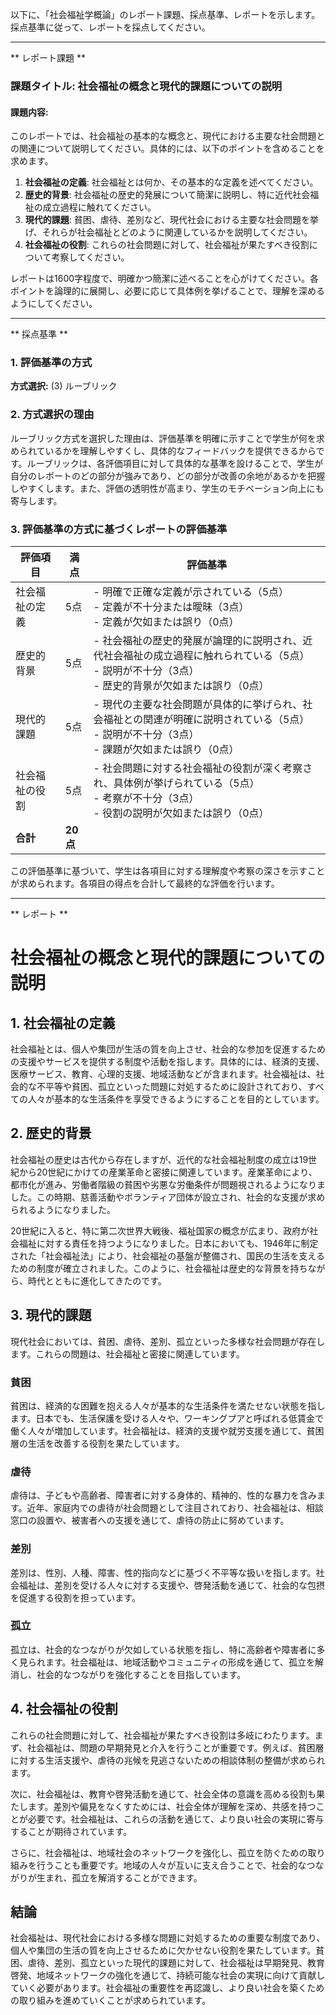 以下に、「社会福祉学概論」のレポート課題、採点基準、レポートを示します。採点基準に従って、レポートを採点してください。

---------------------------------------
** レポート課題 **

### 課題タイトル: 社会福祉の概念と現代的課題についての説明

#### 課題内容:
このレポートでは、社会福祉の基本的な概念と、現代における主要な社会問題との関連について説明してください。具体的には、以下のポイントを含めることを求めます。

1. **社会福祉の定義**: 社会福祉とは何か、その基本的な定義を述べてください。
2. **歴史的背景**: 社会福祉の歴史的発展について簡潔に説明し、特に近代社会福祉の成立過程に触れてください。
3. **現代的課題**: 貧困、虐待、差別など、現代社会における主要な社会問題を挙げ、それらが社会福祉とどのように関連しているかを説明してください。
4. **社会福祉の役割**: これらの社会問題に対して、社会福祉が果たすべき役割について考察してください。

レポートは1600字程度で、明確かつ簡潔に述べることを心がけてください。各ポイントを論理的に展開し、必要に応じて具体例を挙げることで、理解を深めるようにしてください。

---------------------------------------
** 採点基準 **

### 1. 評価基準の方式
**方式選択:** (3) ルーブリック

### 2. 方式選択の理由
ルーブリック方式を選択した理由は、評価基準を明確に示すことで学生が何を求められているかを理解しやすくし、具体的なフィードバックを提供できるからです。ルーブリックは、各評価項目に対して具体的な基準を設けることで、学生が自分のレポートのどの部分が強みであり、どの部分が改善の余地があるかを把握しやすくします。また、評価の透明性が高まり、学生のモチベーション向上にも寄与します。

### 3. 評価基準の方式に基づくレポートの評価基準

| 評価項目                     | 満点 | 評価基準                                                                                     |
|------------------------------|------|----------------------------------------------------------------------------------------------|
| 社会福祉の定義               | 5点  | - 明確で正確な定義が示されている（5点）<br>- 定義が不十分または曖昧（3点）<br>- 定義が欠如または誤り（0点） |
| 歴史的背景                   | 5点  | - 社会福祉の歴史的発展が論理的に説明され、近代社会福祉の成立過程に触れられている（5点）<br>- 説明が不十分（3点）<br>- 歴史的背景が欠如または誤り（0点） |
| 現代的課題                   | 5点  | - 現代の主要な社会問題が具体的に挙げられ、社会福祉との関連が明確に説明されている（5点）<br>- 説明が不十分（3点）<br>- 課題が欠如または誤り（0点） |
| 社会福祉の役割               | 5点  | - 社会問題に対する社会福祉の役割が深く考察され、具体例が挙げられている（5点）<br>- 考察が不十分（3点）<br>- 役割の説明が欠如または誤り（0点） |
| **合計**                     | **20点** |                                                                                              |

この評価基準に基づいて、学生は各項目に対する理解度や考察の深さを示すことが求められます。各項目の得点を合計して最終的な評価を行います。

---------------------------------------
** レポート **
# 社会福祉の概念と現代的課題についての説明

## 1. 社会福祉の定義

社会福祉とは、個人や集団が生活の質を向上させ、社会的な参加を促進するための支援やサービスを提供する制度や活動を指します。具体的には、経済的支援、医療サービス、教育、心理的支援、地域活動などが含まれます。社会福祉は、社会的な不平等や貧困、孤立といった問題に対処するために設計されており、すべての人々が基本的な生活条件を享受できるようにすることを目的としています。

## 2. 歴史的背景

社会福祉の歴史は古代から存在しますが、近代的な社会福祉制度の成立は19世紀から20世紀にかけての産業革命と密接に関連しています。産業革命により、都市化が進み、労働者階級の貧困や劣悪な労働条件が問題視されるようになりました。この時期、慈善活動やボランティア団体が設立され、社会的な支援が求められるようになりました。

20世紀に入ると、特に第二次世界大戦後、福祉国家の概念が広まり、政府が社会福祉に対する責任を持つようになりました。日本においても、1946年に制定された「社会福祉法」により、社会福祉の基盤が整備され、国民の生活を支えるための制度が確立されました。このように、社会福祉は歴史的な背景を持ちながら、時代とともに進化してきたのです。

## 3. 現代的課題

現代社会においては、貧困、虐待、差別、孤立といった多様な社会問題が存在します。これらの問題は、社会福祉と密接に関連しています。

### 貧困
貧困は、経済的な困難を抱える人々が基本的な生活条件を満たせない状態を指します。日本でも、生活保護を受ける人々や、ワーキングプアと呼ばれる低賃金で働く人々が増加しています。社会福祉は、経済的支援や就労支援を通じて、貧困層の生活を改善する役割を果たしています。

### 虐待
虐待は、子どもや高齢者、障害者に対する身体的、精神的、性的な暴力を含みます。近年、家庭内での虐待が社会問題として注目されており、社会福祉は、相談窓口の設置や、被害者への支援を通じて、虐待の防止に努めています。

### 差別
差別は、性別、人種、障害、性的指向などに基づく不平等な扱いを指します。社会福祉は、差別を受ける人々に対する支援や、啓発活動を通じて、社会的な包摂を促進する役割を担っています。

### 孤立
孤立は、社会的なつながりが欠如している状態を指し、特に高齢者や障害者に多く見られます。社会福祉は、地域活動やコミュニティの形成を通じて、孤立を解消し、社会的なつながりを強化することを目指しています。

## 4. 社会福祉の役割

これらの社会問題に対して、社会福祉が果たすべき役割は多岐にわたります。まず、社会福祉は、問題の早期発見と介入を行うことが重要です。例えば、貧困層に対する生活支援や、虐待の兆候を見逃さないための相談体制の整備が求められます。

次に、社会福祉は、教育や啓発活動を通じて、社会全体の意識を高める役割も果たします。差別や偏見をなくすためには、社会全体が理解を深め、共感を持つことが必要です。社会福祉は、これらの活動を通じて、より良い社会の実現に寄与することが期待されています。

さらに、社会福祉は、地域社会のネットワークを強化し、孤立を防ぐための取り組みを行うことも重要です。地域の人々が互いに支え合うことで、社会的なつながりが生まれ、孤立を解消することができます。

## 結論

社会福祉は、現代社会における多様な問題に対処するための重要な制度であり、個人や集団の生活の質を向上させるために欠かせない役割を果たしています。貧困、虐待、差別、孤立といった現代的課題に対して、社会福祉は早期発見、教育啓発、地域ネットワークの強化を通じて、持続可能な社会の実現に向けて貢献していく必要があります。社会福祉の重要性を再認識し、より良い社会を築くための取り組みを進めていくことが求められています。

